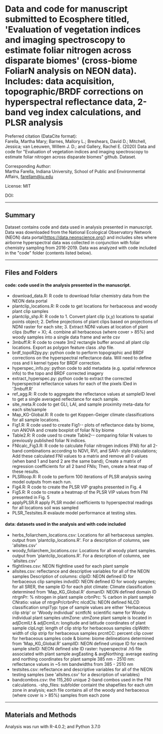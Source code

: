 # Data and code for manuscript submitted to Ecosphere titled, 'Evaluation of vegetation indices and imaging spectroscopy to estimate foliar nitrogen across disparate biomes' (cross-biome FoliarN analysis on NEON data). Includes: data acquisition, topographic/BRDF corrections on hyperspectral reflectance data, 2-band veg index calculations, and PLSR analysis

Preferred citation (DataCite format):  
 	Farella, Martha Mary; Barnes, Mallory L.; Breshears, David D.; Mitchell, Jessica; van Leeuwen, Willem J. D.; and Gallery, Rachel E. (2020)
	Data and code for "Evaluation of vegetation indices and imaging spectroscopy to estimate foliar nitrogen across disparate biomes"
  	github. Dataset. 

Corresponding Author:   
  Martha Farella, Indiana University, School of Public and Environmental Affairs, farellam@iu.edu

License:
  MIT
  
DOI:


---------------------------------------------
## Summary
Dataset contains code and data used in analysis presented in manuscript.
Data was downloaded from the National Ecological Observatory Network (NEON) data portal(https://data.neonscience.org/) and includes sites where airborne hyperspectral data was collected in conjunction with foliar chemistry sampling from 2016-2019.
Data was analyzed with code included in the "code" folder (contents listed below).

---------------------------------------------
## Files and Folders


#### code: code used in the analysis presented in the manuscript. 
- download_data.R: R code to download foliar chemistry data from the NEON data portal
- plantclip_locations.R: R code to get locations for herbaceous and woody plant clip samples
- plantclip_shp.R: R code to 1.	Convert plant clip (x,y) locations to spatial points object; 2.	Define projections of plant clips based on projections of NDNI raster for each site; 3.	Extract NDNI values at location of plant clips (buffer = X); 4. combine all herbaceous (where cover > 85%) and woody samples into a single data frame and write csv
- 3mbuff.R: R code to create 3m2 rectangle buffer around all plant clip locations. Export as polygon feature class .shp file.
- brdf_topoR2py.py: python code to perform topographic and BRDF corrections on the hyperspectral reflectance data. Will need to define ross and li kernel types for BRDF correction.
- hyperspec_info.py: python code to add metadata (e.g. spatial reference info) to the topo and BRDF corrected imagery
- extract_hyperspec.py: python code to extract the corrected hyperspectral reflectance values for each of the pixels IDed in '3mbuff.R'
- ref_agg.R: R code to aggregate the reflectance values at sampleID level to get a single averaged reflectance for each sample.
- site_meta.R code to get GLI, LAI, and sample proximity meta-data for each site/sample
- Map_KG-Global.R: R code to get Koppen-Geiger climate classifications for all sample locations.
- Fig1.R: R code used to create Fig1-- plots of reflectance data by biome, run ANOVA and create boxplot of foliar N by biome
- Table2.R: R code used to create Table2-- comparing foliar N values to previously published foliar N indices. 
- FNIcalc_Fig3.R: R code to calculate Foliar nitrogen indices (FNI) for all 2-band combinations according to NDVI, RVI, and SAVI- style calculations; Add these calculated FNI values to a matrix and remove all 0 values (when band 1 and band 2 are the same band); Create a matrix of regression coefficients for all 2 band FNIs; Then, create a heat map of these results.
- PLSRloop.R: R code to perform 100 iterations of PLSR analysis saving model outputs from each run.
- Fig4.R: R code to create the PLSR VIP graphs presented in Fig. 4
- Fig5.R: R code to create a heatmap of the PLSR VIP values from FNI presented in Fig. 5
- applyPLSR.R apply PLSR model coefficients to hyperspectral readings for all locations soil was sampled
- PLSR_Testsites.R evalaute model performance at testing sites.

#### data: datasets used in the analysis and with code included 
- herbs_foliarchem_locations.csv: Locations for all herbaceous samples. output from 'plantclip_locations.R'. 
	For a description of columns, see 'allsites.csv'
- woody_foliarchem_locations.csv: Locations for all woody plant samples. output from 'plantclip_locations.R'. 
	For a description of columns, see 'allsites.csv'
- flightlines.csv: NEON flightline used for each plant sample
- allsites.csv: reflectance and descriptive variables for all of the NEON samples
	Description of columns:
	clipID: NEON defined ID for herbaceous clip samples
	indvdID: NEON defined ID for woody samples; for all SRER, the sample ID for each plot
	climate: Climate classification determined from 'Map_KG_Global.R'
	domanID: NEON defined domain ID
	ntrgnPr: % nitrogen in plant sample
	crbnPrc: % carbon in plant sample
	CNratio: value of ntrgnPr/crbnPrc
	nlcdCls: NEON defined NLCD classification
	smplTyp: type of sample values are either 'Herbaceous clip strip' or 'Woody individual'
	scntfcN: scientific name for Woody individual plant samples
	utmZone: utmZone plant sample is located in
	adjDcmlLt & adjDcmlLn: longitude and latitude coordinates of plant sample
	clpLngt: length of clip strip for herbaceous samples
	clpWdth: width of clip strip for herbaceous samples
	prcntCC: percent clip cover for herbaceous samples
	code & biome: biome delineations determined from 'Map_KG_Global.R'
	samplID: NEON defined unique ID for each sample
	siteID: NEON defined site ID
	raster: hyperspectral .h5 file associated with plant sample
	avgEasting & avgNorthing: average easting and northing coordinates for plant sample
	385 nm - 2510 nm: reflectance values in ~5 nm bandwidths from 385 - 2510 nm
- testsites.csv: reflectance and descriptive variables for all of the NEON testing samples (see 'allsites.csv' for a description of variables)
- bandcombos.csv: the 115,260 unique 2-band combos used in the FNI calculations.
	-shp_files: subfolder containt the shapefiles for each utm zone in analysis; each file contains all of the woody and herbaceous (where cover is > 85%) samples from each zone 

---------------------------------------------
## Materials and Methods
Analysis was run with R-4.0.2; and Python 3.7.0
